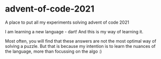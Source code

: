# advent-of-code-2021
A place to put all my  experiments solving advent of code 2021

I am learning a new language - dart!
And this is my way of learning it. 


Most often, you will find that these answers are not the most optimal way of solving a puzzle. 
But that is because my intention is to learn the nuances of the language, more than focussing on the algo :)
